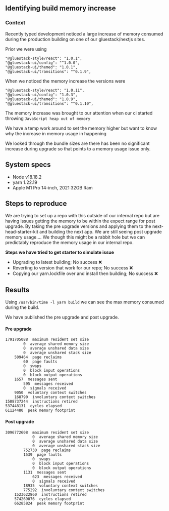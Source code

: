 ## Identifying build memory increase

### Context
Recently typed development noticed a large increase of memory consumed during the production building on one of 
our gluestack/nextjs sites.

Prior we were using 
```
"@gluestack-style/react": "1.0.1",
"@gluestack-ui/config": "^1.0.0",
"@gluestack-ui/themed": "1.0.1",
"@gluestack-ui/transitions": "^0.1.9",
```
When we noticed the memory increase the versions were
```
"@gluestack-style/react": "1.0.11",
"@gluestack-ui/config": "1.0.3",
"@gluestack-ui/themed": "1.0.9",
"@gluestack-ui/transitions": "^0.1.10",
```
The memory increase was brought to our attention when our ci started throwing `JavaScript heap out of memory`

We have a temp work around to set the memory higher but want to know why the increase in memory usage in happening

We looked through the bundle sizes are there has been no significant increase during upgrade so that points to a memory usage issue only.

## System specs
- Node v18.18.2
- yarn 1.22.19
- Apple M1 Pro 14-inch, 2021 32GB Ram

## Steps to reproduce
We are trying to set up a repo with this outside of our internal repo but are having issues getting the memory to be within the expect range for post upgrade. By taking the pre upgrade versions and applying them to the next-head-starter-kit and building the next app. We are still seeing post upgrade memory usage....
We though this might be a rabbit hole but we can predictably reproduce the memory usage in our internal repo.

**Steps we have tried to get starter to simulate issue** 
- Upgrading to latest building; No success ❌
- Reverting to version that work for our repo; No success ❌
- Copying our yarn.lockfile over and install then building; No success ❌

## Results
Using `/usr/bin/time -l yarn build` we can see the max memory consumed during the build.

We have published the pre upgrade and post upgrade.

#### Pre upgrade
```
1791705088  maximum resident set size
        0  average shared memory size
        0  average unshared data size
        0  average unshared stack size
    509464  page reclaims
        60  page faults
        0  swaps
        0  block input operations
        0  block output operations
    1657  messages sent
        595  messages received
        0  signals received
    9050  voluntary context switches
    168790  involuntary context switches
1508737244  instructions retired
537448131  cycles elapsed
61124480  peak memory footprint
```
#### Post upgrade
```
3096772608  maximum resident set size
            0  average shared memory size
            0  average unshared data size
            0  average unshared stack size
        752730  page reclaims
        1539  page faults
            0  swaps
            0  block input operations
            0  block output operations
        1131  messages sent
            623  messages received
            0  signals received
        18935  voluntary context switches
        775292  involuntary context switches
    1523622860  instructions retired
    574269076  cycles elapsed
    66285824  peak memory footprint
```